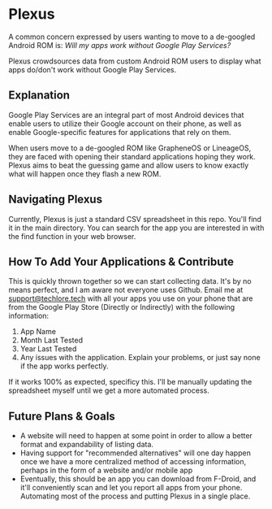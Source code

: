 # Plexus

A common concern expressed by users wanting to move to a de-googled Android ROM is: *Will my apps work without Google Play Services?*

Plexus crowdsources data from custom Android ROM users to display what apps do/don't work without Google Play Services. 

## Explanation
Google Play Services are an integral part of most Android devices that enable users to utilize their Google account on their phone, as well as enable Google-specific features for applications that rely on them. 

When users move to a de-googled ROM like GrapheneOS or LineageOS, they are faced with opening their standard applications hoping they  work. Plexus aims to beat the guessing game and allow users to know exactly what will happen once they flash a new ROM. 

## Navigating Plexus
Currently, Plexus is just a standard CSV spreadsheet in this repo. You'll find it in the main directory. You can search for the app you are interested in with the find function in your web browser. 

## How To Add Your Applications & Contribute
This is quickly thrown together so we can start collecting data. It's by no means perfect, and I am aware not everyone uses Github. Email me at support@techlore.tech with all your apps you use on your phone that are from the Google Play Store (Directly or Indirectly) with the following information:
1. App Name
2. Month Last Tested
3. Year Last Tested
4. Any issues with the application. Explain your problems, or just say none if the app works perfectly. 

If it works 100% as expected, specificy this. I'll be manually updating the spreadsheet myself until we get a more automated process. 

## Future Plans & Goals
* A website will need to happen at some point in order to allow a better format and expandability of listing data. 
* Having support for "recommended alternatives" will one day happen once we have a more centralized method of accessing information, perhaps in the form of a website and/or mobile app
* Eventually, this should be an app you can download from F-Droid, and it'll conveniently scan and let you report all apps from your phone. Automating most of the process and putting Plexus in a single place. 
